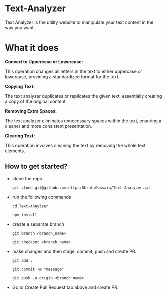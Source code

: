 # Text-Analyzer

Text Analyzer is the utility website to manipulate your text content in the way you want.

# What it does

<strong>Convert to Uppercase or Lowercase:</strong>

This operation changes all letters in the text to either uppercase or lowercase, providing a standardized format for the text.<br>

<strong>Copying Text:</strong><br>

The text analyzer duplicates or replicates the given text, essentially creating a copy of the original content.<br>

<strong>Removing Extra Spaces:</strong><br>

The text analyzer eliminates unnecessary spaces within the text, ensuring a cleaner and more consistent presentation.<br>

<strong>Clearing Text:</strong><br>

This operation involves cleaning the text by removing the whole text elements. 

## How to get started?
- clone the repo 

   ```
   git clone git@github.com:https:ShrutiGossain/Text-Analyzer.git
   ```
- run the following commands

   ```
   cd Text-Anaylzer
   ``` 

   ```
   npm install
   ``` 
- create a separate branch

   ```
   git branch <branch_name>
   ```

   ```
   git checkout <branch_name>
   ``` 
- make changes and then stage, commit, push and create PR.

   ```
   git add .
   ``` 

   ```
   git commit -m "message"
   ```

   ```
   git push -u origin <branch_name>
   ``` 

- Go to Create Pull Request tab above and create PR.
